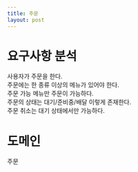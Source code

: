 ```yaml
---
title: 주문
layout: post
---
```


# 요구사항 분석
사용자가 주문을 한다.  
주문에는 한 종류 이상의 메뉴가 있어야 한다.  
주문 가능 메뉴만 주문이 가능하다.  
주문의 상태는 대기/준비중/배달 이렇게 존재한다.  
주문 취소는 대기 상태에서만 가능하다.  

# 도메인
주문

